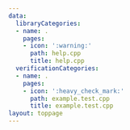 ```yaml
---
data:
  libraryCategories:
  - name: .
    pages:
    - icon: ':warning:'
      path: help.cpp
      title: help.cpp
  verificationCategories:
  - name: .
    pages:
    - icon: ':heavy_check_mark:'
      path: example.test.cpp
      title: example.test.cpp
layout: toppage
---
```

